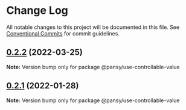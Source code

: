 # Change Log

All notable changes to this project will be documented in this file.
See [Conventional Commits](https://conventionalcommits.org) for commit guidelines.

## [0.2.2](https://github.com/pansyjs/react-hooks/compare/@pansy/use-controllable-value@0.2.1...@pansy/use-controllable-value@0.2.2) (2022-03-25)

**Note:** Version bump only for package @pansy/use-controllable-value





## [0.2.1](https://github.com/pansyjs/react-hooks/compare/@pansy/use-controllable-value@0.2.0...@pansy/use-controllable-value@0.2.1) (2022-01-28)

**Note:** Version bump only for package @pansy/use-controllable-value
